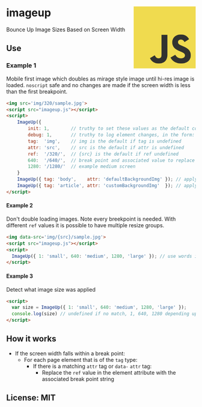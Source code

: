 # imageup <img src="https://raw.githubusercontent.com/voodootikigod/logo.js/master/js.png" align="right" height="165">
Bounce Up Image Sizes Based on Screen Width

## Use
### Example 1
Mobile first image which doubles as mirage style image until hi-res image is loaded. `noscript` safe and no changes are made if the screen width is less than the first breakpoint.

```html
<img src='img/320/sample.jpg'>
<script src="imageup.js"></script>
<script>
    ImageUp({
        init: 1,        // truthy to set these values as the default configuration
        debug: 1,       // truthy to log element changes, in the form: element#id.attribute value
        tag:  'img',    // img is the default if tag is undefined
        attr: 'src',    // src is the default if attr is undefined
        ref:  '/320/',  // {src} is the default if ref undefined
        640:  '/640/',  // break point and associated value to replace the ref '{src}' in the tag.attr (ex: img.src)
        1280: '/1280/'  // example medium screen
    }
    ImageUp({ tag: 'body',    attr: 'defaultBackgroundImg' }); // apply to special page background image using the other
    ImageUp({ tag: 'article', attr: 'customBackgroundImg'  }); // apply to special article background images
</script>
```

#### Example 2
Don't double loading images. Note every breekpoint is needed. With different `ref` values it is possible to have multiple resize groups.

```html
<img data-src='img/{src}/sample.jpg'>
<script src="imageup.js"></script>
<script>
  ImageUp({ 1: 'small', 640: 'medium', 1280, 'large' }); // use words instead of numbers in the path
</script>
```

#### Example 3
Detect what image size was applied

```html
<script>
  var size = ImageUp({ 1: 'small', 640: 'medium', 1280, 'large' });
  console.log(size) // undefined if no match, 1, 640, 1280 depending upon the device screen width
</script>
```

## How it works
- If the screen width falls within a break point:
  - For each page element that is of the `tag` type:
    - If there is a matching `attr` tag or `data-` `attr` tag:
      - Replace the `ref` value in the element attribute with the associated break point string

## License: MIT
